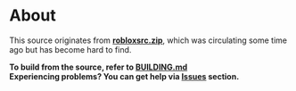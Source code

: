 # About
This source originates from **[robloxsrc.zip](https://mega.nz/file/mrxkSRRK#n5YmV1iPUPZCfiI6IDWkT3eDq9k3-yA7rl_hURked8Y)**, which was circulating some time ago but has become hard to find.<br>

**To build from the source, refer to [BUILDING.md](/BUILDING.md)**<br>
**Experiencing problems? You can get help via [Issues](https://github.com/yungSoftware/roblox-2016-source-code/issues) section.**
